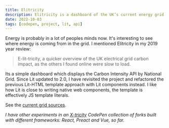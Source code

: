 ```yaml
---
title: Elitricity
description: Elitricity is a dashboard of the UK’s current energy grid sources, built with Lit 2.0 and the Carbon Intensity API by National Grid
date: 2022-10-03
tags: [codepen, project, lit, api]
---
```

Energy is probably in a lot of peoples minds now. It's interesting to see where energy is coming from in the grid. I mentioned <span translate="no">Elitricity</span> in my 2019 year review:

> E-lit-tricity, a quicker overview of the UK electrical grid carbon impact, as the others I found online were slow to load.

Its a simple dashboard which displays the Carbon Intensity API by National Grid. Since Lit updated to 2.0, I have revisited the project and refactored the previous Lit-HTML template approach with Lit components instead. I like how Lit is close to writing native web components, the template is effectively JS template literals.

See the [current grid sources](/elitricity/).

_I have other experiments in an [X-tricity](https://codepen.io/collection/nxmmwb) CodePen collection of forks built with different frameworks: React, Preact and Vue, so far._
